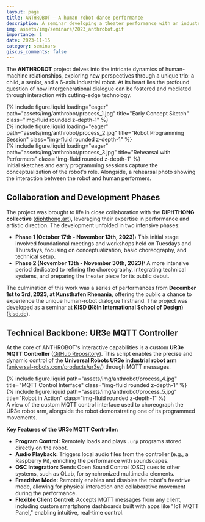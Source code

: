 ```yaml
---
layout: page
title: ANTHROBOT – A human robot dance performance
description: A seminar developing a theater performance with an industrial robot arm.
img: assets/img/seminars/2023_anthrobot.gif
importance: 1
date: 2023-11-15
category: seminars
giscus_comments: false
---
```


The **ANTHROBOT** project delves into the intricate dynamics of human-machine relationships, exploring new perspectives through a unique trio: a child, a senior, and a 6-axis industrial robot. At its heart lies the profound question of how intergenerational dialogue can be fostered and mediated through interaction with cutting-edge technology.

<div class="row">
    <div class="col-sm mt-3 mt-md-0">
        {% include figure.liquid loading="eager" path="assets/img/anthrobot/process_1.jpg" title="Early Concept Sketch" class="img-fluid rounded z-depth-1" %}
    </div>
    <div class="col-sm mt-3 mt-md-0">
        {% include figure.liquid loading="eager" path="assets/img/anthrobot/process_2.jpg" title="Robot Programming Session" class="img-fluid rounded z-depth-1" %}
    </div>
    <div class="col-sm mt-3 mt-md-0">
        {% include figure.liquid loading="eager" path="assets/img/anthrobot/process_3.jpg" title="Rehearsal with Performers" class="img-fluid rounded z-depth-1" %}
    </div>
</div>
<div class="caption">
    Initial sketches and early programming sessions capture the conceptualization of the robot's role. Alongside, a rehearsal photo showing the interaction between the robot and human performers.
</div>

## Collaboration and Development Phases

The project was brought to life in close collaboration with the **DIPHTHONG collective** ([diphthong.art](https://diphthong.art/en/info-en/)), leveraging their expertise in performance and artistic direction. The development unfolded in two intensive phases:

* **Phase 1 (October 17th - November 13th, 2023):** This initial stage involved foundational meetings and workshops held on Tuesdays and Thursdays, focusing on conceptualization, basic choreography, and technical setup.
* **Phase 2 (November 13th - November 30th, 2023):** A more intensive period dedicated to refining the choreography, integrating technical systems, and preparing the theater piece for its public debut.

The culmination of this work was a series of performances from **December 1st to 3rd, 2023, at Kunsthafen Rhenania**, offering the public a chance to experience the unique human-robot dialogue firsthand. The project was developed as a seminar at **KISD (Köln International School of Design)** ([kisd.de](https://kisd.de/)).

## Technical Backbone: UR3e MQTT Controller

At the core of ANTHROBOT's interactive capabilities is a custom **UR3e MQTT Controller** ([GitHub Repository](https://github.com/laurajul/ur3e_mqtt_controller)). This script enables the precise and dynamic control of the **Universal Robots UR3e industrial robot arm** ([universal-robots.com/products/ur3e/](https://www.universal-robots.com/products/ur3e/)) through MQTT messages.

<div class="row justify-content-sm-center">
    <div class="col-sm-8 mt-3 mt-md-0">
        {% include figure.liquid path="assets/img/anthrobot/process_4.jpg" title="MQTT Control Interface" class="img-fluid rounded z-depth-1" %}
    </div>
    <div class="col-sm-4 mt-3 mt-md-0">
        {% include figure.liquid path="assets/img/anthrobot/process_5.jpg" title="Robot in Action" class="img-fluid rounded z-depth-1" %}
    </div>
</div>
<div class="caption">
    A view of the custom MQTT control interface used to choreograph the UR3e robot arm, alongside the robot demonstrating one of its programmed movements.
</div>

**Key Features of the UR3e MQTT Controller:**

* **Program Control:** Remotely loads and plays `.urp` programs stored directly on the robot.
* **Audio Playback:** Triggers local audio files from the controller (e.g., a Raspberry Pi), enriching the performance with soundscapes.
* **OSC Integration:** Sends Open Sound Control (OSC) cues to other systems, such as QLab, for synchronized multimedia elements.
* **Freedrive Mode:** Remotely enables and disables the robot's freedrive mode, allowing for physical interaction and collaborative movement during the performance.
* **Flexible Client Control:** Accepts MQTT messages from any client, including custom smartphone dashboards built with apps like "IoT MQTT Panel," enabling intuitive, real-time control.

